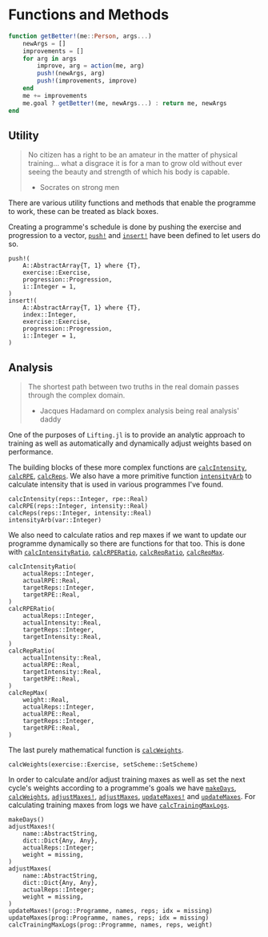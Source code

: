 # Functions and Methods

```julia
function getBetter!(me::Person, args...)
    newArgs = []
    improvements = []
    for arg in args
        improve, arg = action(me, arg)
        push!(newArgs, arg)
        push!(improvements, improve)
    end
    me += improvements
    me.goal ? getBetter!(me, newArgs...) : return me, newArgs
end
```

## Utility

> No citizen has a right to be an amateur in the matter of physical training… what a disgrace it is for a man to grow old without ever seeing the beauty and strength of which his body is capable.
> - Socrates on strong men

There are various utility functions and methods that enable the programme to work, these can be treated as black boxes.

Creating a programme's schedule is done by pushing the exercise and progression to a vector, [`push!`](@ref) and [`insert!`](@ref) have been defined to let users do so.
```@docs
push!(
    A::AbstractArray{T, 1} where {T},
    exercise::Exercise,
    progression::Progression,
    i::Integer = 1,
)
insert!(
    A::AbstractArray{T, 1} where {T},
    index::Integer,
    exercise::Exercise,
    progression::Progression,
    i::Integer = 1,
)
```

## Analysis

> The shortest path between two truths in the real domain passes through the complex domain.
> - Jacques Hadamard on complex analysis being real analysis' daddy

One of the purposes of `Lifting.jl` is to provide an analytic approach to training as well as automatically and dynamically adjust weights based on performance.

The building blocks of these more complex functions are [`calcIntensity`](@ref), [`calcRPE`](@ref), [`calcReps`](@ref). We also have a more primitive function [`intensityArb`](@ref) to calculate intensity that is used in various programmes I've found.
```@docs
calcIntensity(reps::Integer, rpe::Real)
calcRPE(reps::Integer, intensity::Real)
calcReps(reps::Integer, intensity::Real)
intensityArb(var::Integer)
```

We also need to calculate ratios and rep maxes if we want to update our programme dynamically so there are functions for that too. This is done with [`calcIntensityRatio`](@ref), [`calcRPERatio`](@ref), [`calcRepRatio`](@ref), [`calcRepMax`](@ref).
```@docs
calcIntensityRatio(
    actualReps::Integer,
    actualRPE::Real,
    targetReps::Integer,
    targetRPE::Real,
)
calcRPERatio(
    actualReps::Integer,
    actualIntensity::Real,
    targetReps::Integer,
    targetIntensity::Real,
)
calcRepRatio(
    actualIntensity::Real,
    actualRPE::Real,
    targetIntensity::Real,
    targetRPE::Real,
)
calcRepMax(
    weight::Real,
    actualReps::Integer,
    actualRPE::Real,
    targetReps::Integer,
    targetRPE::Real,
)
```

The last purely mathematical function is [`calcWeights`](@ref).
```@docs
calcWeights(exercise::Exercise, setScheme::SetScheme)
```

In order to calculate and/or adjust training maxes as well as set the next cycle's weights according to a programme's goals we have [`makeDays`](@ref), [`calcWeights`](@ref), [`adjustMaxes!`](@ref), [`adjustMaxes`](@ref), [`updateMaxes!`](@ref) and [`updateMaxes`](@ref). For calculating training maxes from logs we have [`calcTrainingMaxLogs`](@ref).
```@docs
makeDays()
adjustMaxes!(
    name::AbstractString,
    dict::Dict{Any, Any},
    actualReps::Integer;
    weight = missing,
)
adjustMaxes(
    name::AbstractString,
    dict::Dict{Any, Any},
    actualReps::Integer;
    weight = missing,
)
updateMaxes!(prog::Programme, names, reps; idx = missing)
updateMaxes(prog::Programme, names, reps; idx = missing)
calcTrainingMaxLogs(prog::Programme, names, reps, weight)
```
